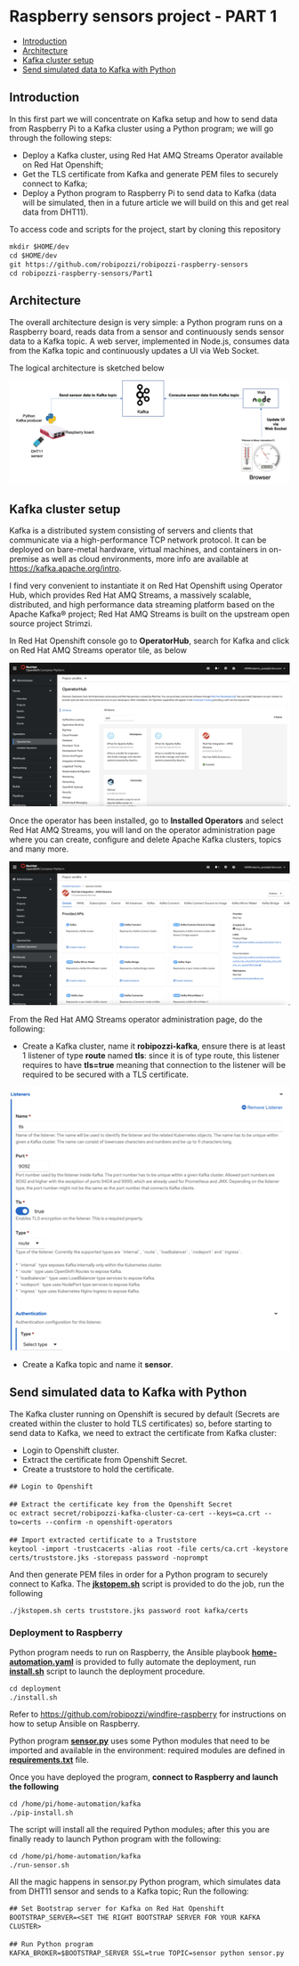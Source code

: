 # Raspberry sensors project - PART 1
- [Introduction](#introduction)
- [Architecture](#architecture)
- [Kafka cluster setup](#kafka-cluster-setup)
- [Send simulated data to Kafka with Python](#send-simulated-data-to-kafka-with-python)

## Introduction
In this first part we will concentrate on Kafka setup and how to send data from Raspberry Pi to a Kafka cluster using a Python program; we will go through the following steps:
* Deploy a Kafka cluster, using Red Hat AMQ Streams Operator available on Red Hat Openshift;
* Get the TLS certificate from Kafka and generate PEM files to securely connect to Kafka;
* Deploy a Python program to Raspberry Pi to send data to Kafka (data will be simulated, then in a future article we will build on this and get real data from DHT11).

To access code and scripts for the project, start by cloning this repository 
```
mkdir $HOME/dev
cd $HOME/dev
git https://github.com/robipozzi/robipozzi-raspberry-sensors 
cd robipozzi-raspberry-sensors/Part1
```

## Architecture
The overall architecture design is very simple: a Python program runs on a Raspberry board, reads data from a sensor and continuously sends sensor data to a Kafka topic. A web server, implemented in Node.js, consumes data from the Kafka topic and continuously updates a UI via Web Socket.

The logical architecture is sketched below

![](../images/architecture.png)


## Kafka cluster setup
Kafka is a distributed system consisting of servers and clients that communicate via a high-performance TCP network protocol. It can be deployed on bare-metal hardware, virtual machines, and containers in on-premise as well as cloud environments, more info are available at https://kafka.apache.org/intro.

I find very convenient to instantiate it on Red Hat Openshift using Operator Hub, which provides Red Hat AMQ Streams, a massively scalable, distributed, and high performance data streaming platform based on the Apache Kafka® project; Red Hat AMQ Streams is built on the upstream open source project Strimzi.

In Red Hat Openshift console go to **OperatorHub**, search for Kafka and click on Red Hat AMQ Streams operator tile, as below

![](images/operator-hub.png)

Once the operator has been installed, go to **Installed Operators** and select Red Hat AMQ Streams, you will land on the operator administration page where you can create, configure and delete Apache Kafka clusters, topics and many more.

![](images/installed-operators.png)

From the Red Hat AMQ Streams operator administration page, do the following:

* Create a Kafka cluster, name it **robipozzi-kafka**, ensure there is at least 1 listener of type **route** named **tls**: since it is of type route, this listener requires to have **tls=true** meaning that connection to the listener will be required to be secured with a TLS certificate.

![](images/kafka-listener.png)

* Create a Kafka topic and name it **sensor**.

## Send simulated data to Kafka with Python
The Kafka cluster running on Openshift is secured by default (Secrets are created within the cluster to hold TLS certificates) so, before starting to send data to Kafka, we need to extract the certificate from Kafka cluster:
* Login to Openshift cluster.
* Extract the certificate from Openshift Secret.
* Create a truststore to hold the certificate.
```
## Login to Openshift 

## Extract the certificate key from the Openshift Secret
oc extract secret/robipozzi-kafka-cluster-ca-cert --keys=ca.crt --to=certs --confirm -n openshift-operators

## Import extracted certificate to a Truststore
keytool -import -trustcacerts -alias root -file certs/ca.crt -keystore certs/truststore.jks -storepass password -noprompt
```
And then generate PEM files in order for a Python program to securely connect to Kafka.
The **[jkstopem.sh](jkstopem.sh)** script is provided to do the job, run the following
```
./jkstopem.sh certs truststore.jks password root kafka/certs
```

### Deployment to Raspberry
Python program needs to run on Raspberry, the Ansible playbook **[home-automation.yaml](deployment/home-automation.yaml)** is provided to fully automate the deployment, run **[install.sh](deployment/install.sh)** script to launch the deployment procedure.
```
cd deployment
./install.sh
```
Refer to https://github.com/robipozzi/windfire-raspberry for instructions on how to setup Ansible on Raspberry.

Python program **[sensor.py](kafka/sensor.py)** uses some Python modules that need to be imported and available in the environment: required modules are defined in **[requirements.txt](kafka/requirements.txt)** file.

Once you have deployed the program, **connect to Raspberry and launch the following**
```
cd /home/pi/home-automation/kafka
./pip-install.sh
```
The script will install all the required Python modules; after this you are finally ready to launch Python program with the following:
```
cd /home/pi/home-automation/kafka
./run-sensor.sh
```

All the magic happens in sensor.py Python program, which simulates data from DHT11 sensor and sends to a Kafka topic; Run the following:
```
## Set Bootstrap server for Kafka on Red Hat Openshift
BOOTSTRAP_SERVER=<SET THE RIGHT BOOTSTRAP SERVER FOR YOUR KAFKA CLUSTER>

## Run Python program
KAFKA_BROKER=$BOOTSTRAP_SERVER SSL=true TOPIC=sensor python sensor.py
```